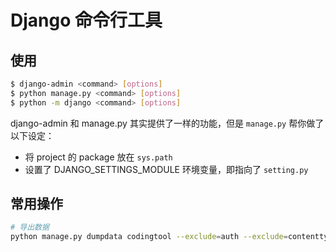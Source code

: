 # Django 命令行工具

## 使用

```bash
$ django-admin <command> [options]
$ python manage.py <command> [options]
$ python -m django <command> [options]

```

django-admin 和 manage.py 其实提供了一样的功能，但是 `manage.py` 帮你做了以下设定：

+ 将 project 的 package 放在 `sys.path`
+ 设置了 DJANGO_SETTINGS_MODULE 环境变量，即指向了 `setting.py`

## 常用操作

```bash
# 导出数据
python manage.py dumpdata codingtool --exclude=auth --exclude=contenttypes > data.json

```